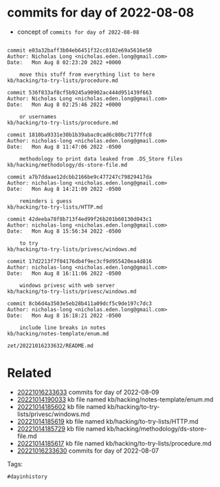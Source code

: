 # commits for day of 2022-08-08

- concept of `commits for day of 2022-08-08`

```

commit e03a32baff3b04eb6451f32cc0102e69a5616e50
Author: Nicholas Long <nicholas.eden.long@gmail.com>
Date:   Mon Aug 8 02:23:20 2022 +0000

    move this stuff from everything list to here
kb/hacking/to-try-lists/procedure.md

commit 536f833af8cf5b9245a90902ac444d951439f663
Author: Nicholas Long <nicholas.eden.long@gmail.com>
Date:   Mon Aug 8 02:25:46 2022 +0000

    or usernames
kb/hacking/to-try-lists/procedure.md

commit 1810ba9331e30b1b39abac0cad6c80bc7177ffc8
Author: nicholas-long <nicholas.eden.long@gmail.com>
Date:   Mon Aug 8 11:47:06 2022 -0500

    methodology to print data leaked from .DS_Store files
kb/hacking/methodology/ds-store-file.md

commit a7b7ddaae12dcbb2166be9c477247c79829417da
Author: nicholas-long <nicholas.eden.long@gmail.com>
Date:   Mon Aug 8 14:21:09 2022 -0500

    reminders i guess
kb/hacking/to-try-lists/HTTP.md

commit 42deeba78f8b713f4ed99f26b201b60130d043c1
Author: nicholas-long <nicholas.eden.long@gmail.com>
Date:   Mon Aug 8 15:56:34 2022 -0500

    to try
kb/hacking/to-try-lists/privesc/windows.md

commit 17d2213f7f04176db4f9ec3cf9d955420ea4d816
Author: nicholas-long <nicholas.eden.long@gmail.com>
Date:   Mon Aug 8 16:11:06 2022 -0500

    windows privesc with web server
kb/hacking/to-try-lists/privesc/windows.md

commit 8cb6d4a3503e5eb28b411a09dcf5c9de197c7dc3
Author: nicholas-long <nicholas.eden.long@gmail.com>
Date:   Mon Aug 8 16:18:21 2022 -0500

    include line breaks in notes
kb/hacking/notes-template/enum.md
```

` zet/20221016233632/README.md `

# Related

- [20221016233633](/zet/20221016233633/README.md) commits for day of 2022-08-09
- [20221014190033](/zet/20221014190033/README.md) kb file named kb/hacking/notes-template/enum.md
- [20221014185602](/zet/20221014185602/README.md) kb file named kb/hacking/to-try-lists/privesc/windows.md
- [20221014185619](/zet/20221014185619/README.md) kb file named kb/hacking/to-try-lists/HTTP.md
- [20221014185729](/zet/20221014185729/README.md) kb file named kb/hacking/methodology/ds-store-file.md
- [20221014185617](/zet/20221014185617/README.md) kb file named kb/hacking/to-try-lists/procedure.md
- [20221016233630](/zet/20221016233630/README.md) commits for day of 2022-08-07

Tags:

    #dayinhistory

